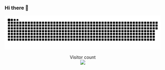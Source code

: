 ### Hi there 👋

<!--
**adeleke123/adeleke123** is a ✨ _special_ ✨ repository because its `README.md` (this file) appears on your GitHub profile.

Here are some ideas to get you started:

- 🔭 I’m currently working on 
- 🌱 I’m currently learning gaming and web development
- 👯 I’m looking to collaborate on 
- 🤔 I’m looking for help with ...
- 💬 Ask me about ...
- 📫 How to reach me: ...
- 😄 Pronouns: ...
- ⚡ Fun fact: ...
<img class="center" alt="coding" width="25%" src="https://i2.wp.com/i.giphy.com/media/26tn33aiTi1jkl6H6/giphy-downsized.gif?w=770&ssl=1">
-->

<a href=#><img src="display.svg"></a>

<p align="center"> 
  Visitor count<br>
  <img src="https://profile-counter.glitch.me/adeleke123/count.svg" />
</p>
